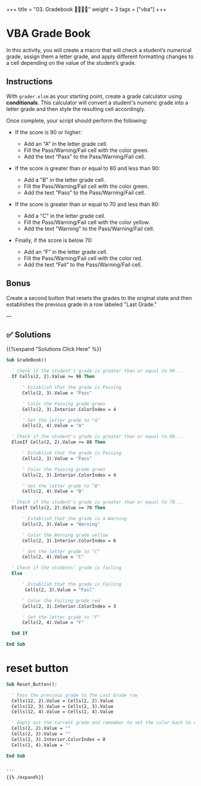 +++
title = "03. Gradebook 👩‍🎓👨‍🎓"
weight = 3
tags = ["vba"] 
+++


# VBA Grade Book

In this activity, you will create a macro that will check a student’s numerical grade, assign them a letter grade, and apply different formatting changes to a cell depending on the value of the student’s grade.

## Instructions

With `grader.xlsm` as your starting point, create a grade calculator using **conditionals**. This calculator will convert a student's numeric grade into a letter grade and then style the resulting cell accordingly.

Once complete, your script should perform the following:

* If the score is 90 or higher:
  * Add an "A" in the letter grade cell.
  * Fill the Pass/Warning/Fail cell with the color green.
  * Add the text “Pass” to the Pass/Warning/Fail cell.

* If the score is greater than or equal to 80 and less than 90:
  * Add a "B" in the letter grade cell.
  * Fill the Pass/Warning/Fail cell with the color green.
  * Add the text “Pass” to the Pass/Warning/Fail cell.


* If the score is greater than or equal to 70 and less than 80:
  * Add a "C" in the letter grade cell.
  * Fill the Pass/Warning/Fail cell with the color yellow.
  * Add the text "Warning" to the Pass/Warning/Fail cell.

* Finally, if the score is below 70:
  * Add an “F” in the letter grade cell.
  * Fill the Pass/Warning/Fail cell with the color red.
  * Add the text “Fail” to the Pass/Warning/Fail cell.

## Bonus

Create a second button that resets the grades to the original state and then establishes the previous grade in a row labeled "Last Grade."

—


## ✅ Solutions
{{%expand "Solutions Click Here" %}}
```vb
Sub GradeBook()

  ' Check if the student's grade is greater than or equal to 90...
  If Cells(2, 2).Value >= 90 Then

      ' Establish that the grade is Passing
      Cells(2, 3).Value = "Pass"

      ' Color the Passing grade green
      Cells(2, 3).Interior.ColorIndex = 4

      ' Set the letter grade to "A"
      Cells(2, 4).Value = "A"

  ' Check if the student's grade is greater than or equal to 80...
  ElseIf Cells(2, 2).Value >= 80 Then

      ' Establish that the grade is Passing
      Cells(2, 3).Value = "Pass"

      ' Color the Passing grade green
      Cells(2, 3).Interior.ColorIndex = 4

      ' Set the letter grade to "B"
      Cells(2, 4).Value = "B"

  ' Check if the student's grade is greater than or equal to 70...
  ElseIf Cells(2, 2).Value >= 70 Then

      ' Establish that the grade is a Warning
      Cells(2, 3).Value = "Warning"

      ' Color the Warning grade yellow
      Cells(2, 3).Interior.ColorIndex = 6

      ' Set the letter grade to "C"
      Cells(2, 4).Value = "C"

  ' Check if the students' grade is failing
  Else

      ' Establish that the grade is Failing
       Cells(2, 3).Value = "Fail"

      ' Color the Failing grade red
      Cells(2, 3).Interior.ColorIndex = 3

      ' Set the letter grade to "F"
      Cells(2, 4).Value = "F"

  End If

End Sub
```

# reset button

````vb
Sub Reset_Button():

  ' Pass the previous grade to the Last Grade row
  Cells(12, 2).Value = Cells(2, 2).Value
  Cells(12, 3).Value = Cells(2, 3).Value
  Cells(12, 4).Value = Cells(2, 4).Value

  ' Empty out the current grade and remember to set the color back to default
  Cells(2, 2).Value = ""
  Cells(2, 3).Value = ""
  Cells(2, 3).Interior.ColorIndex = 0
  Cells(2, 4).Value = ""

End Sub


```
{{% /expand%}}
